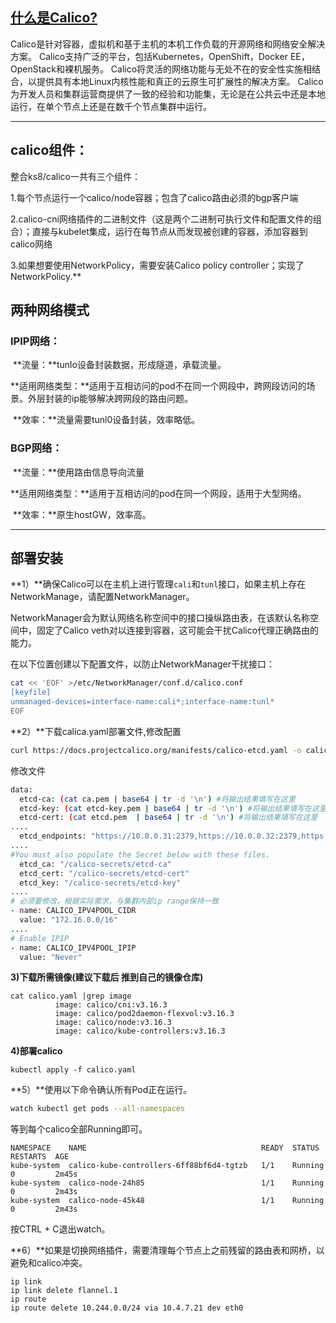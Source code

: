 ## [什么是Calico?](https://www.projectcalico.org/)

Calico是针对容器，虚拟机和基于主机的本机工作负载的开源网络和网络安全解决方案。
Calico支持广泛的平台，包括Kubernetes，OpenShift，Docker EE，OpenStack和裸机服务。
Calico将灵活的网络功能与无处不在的安全性实施相结合，以提供具有本地Linux内核性能和真正的云原生可扩展性的解决方案。
Calico为开发人员和集群运营商提供了一致的经验和功能集，无论是在公共云中还是本地运行，在单个节点上还是在数千个节点集群中运行。

------

## calico组件：

整合ks8/calico一共有三个组件：

1.每个节点运行一个calico/node容器；包含了calico路由必须的bgp客户端

2.calico-cni网络插件的二进制文件（这是两个二进制可执行文件和配置文件的组合）；直接与kubelet集成，运行在每节点从而发现被创建的容器，添加容器到calico网络

3.如果想要使用NetworkPolicy，需要安装Calico policy controller；实现了NetworkPolicy.**

## 两种网络模式

### **IPIP网络**：

​	**流量：**tunlo设备封装数据，形成隧道，承载流量。

​	**适用网络类型：**适用于互相访问的pod不在同一个网段中，跨网段访问的场景。外层封装的ip能够解决跨网段的路由问题。

​	**效率：**流量需要tunl0设备封装，效率略低。

### **BGP网络**：

​	**流量：**使用路由信息导向流量

​	**适用网络类型：**适用于互相访问的pod在同一个网段，适用于大型网络。

​	**效率：**原生hostGW，效率高。

------

## 部署安装

**1）**确保Calico可以在主机上进行管理`cali`和`tunl`接口，如果主机上存在NetworkManage，请配置NetworkManager。

NetworkManager会为默认网络名称空间中的接口操纵路由表，在该默认名称空间中，固定了Calico veth对以连接到容器，这可能会干扰Calico代理正确路由的能力。

在以下位置创建以下配置文件，以防止NetworkManager干扰接口：

```bash
cat << 'EOF' >/etc/NetworkManager/conf.d/calico.conf
[keyfile]
unmanaged-devices=interface-name:cali*;interface-name:tunl*
EOF
```

**2）**下载calica.yaml部署文件,修改配置

```bash
curl https://docs.projectcalico.org/manifests/calico-etcd.yaml -o calico.yaml
```

修改文件

```bash
data:  
  etcd-ca: (cat ca.pem | base64 | tr -d '\n') #将输出结果填写在这里
  etcd-key: (cat etcd-key.pem | base64 | tr -d '\n') #将输出结果填写在这里
  etcd-cert: (cat etcd.pem  | base64 | tr -d '\n') #将输出结果填写在这里
....
  etcd_endpoints: "https://10.0.0.31:2379,https://10.0.0.32:2379,https://10.0.0.33:2379"
....
#You must also populate the Secret below with these files.
  etcd_ca: "/calico-secrets/etcd-ca"
  etcd_cert: "/calico-secrets/etcd-cert"
  etcd_key: "/calico-secrets/etcd-key"
....
# 必须要修改，根据实际需求，与集群内部ip range保持一致
- name: CALICO_IPV4POOL_CIDR
  value: "172.16.0.0/16"
....
# Enable IPIP
- name: CALICO_IPV4POOL_IPIP
  value: "Never"
```

**3)下载所需镜像(建议下载后 推到自己的镜像仓库)**

```
cat calico.yaml |grep image
          image: calico/cni:v3.16.3
          image: calico/pod2daemon-flexvol:v3.16.3
          image: calico/node:v3.16.3
          image: calico/kube-controllers:v3.16.3
```

**4)部署calico**

```
kubectl apply -f calico.yaml
```

**5）**使用以下命令确认所有Pod正在运行。

```bash
watch kubectl get pods --all-namespaces
```

等到每个calico全部Running即可。

```
NAMESPACE    NAME                                       READY  STATUS   RESTARTS  AGE
kube-system  calico-kube-controllers-6ff88bf6d4-tgtzb   1/1    Running  0         2m45s
kube-system  calico-node-24h85                          1/1    Running  0         2m43s
kube-system  calico-node-45k48                          1/1    Running  0         2m43s
```

按CTRL + C退出watch。

**6）**如果是切换网络插件，需要清理每个节点上之前残留的路由表和网桥，以避免和calico冲突。

```
ip link
ip link delete flannel.1
ip route
ip route delete 10.244.0.0/24 via 10.4.7.21 dev eth0 
```

